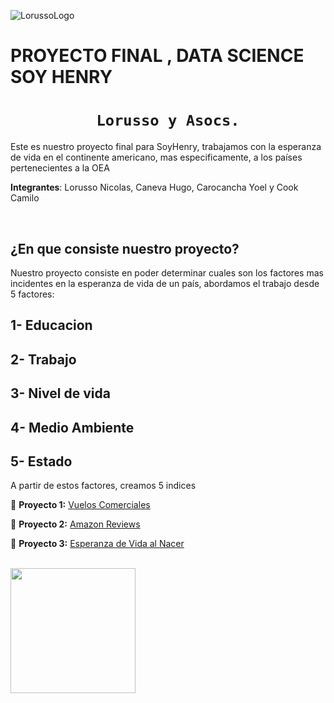 ![LorussoLogo](https://scontent.fmdq3-1.fna.fbcdn.net/v/t39.30808-6/313263786_110911411815519_5789214515215323117_n.jpg?_nc_cat=102&ccb=1-7&_nc_sid=730e14&_nc_ohc=Uro4rsrXKA8AX_QfctZ&_nc_ht=scontent.fmdq3-1.fna&oh=00_AfAzh9i3mpLsiiAp1wuNUflN2prWxLmA6RYCGeY3ecaaog&oe=635DF96D)

# **PROYECTO FINAL , DATA SCIENCE SOY HENRY**

# <h1 align="center">**`Lorusso y Asocs.`**</h1>

Este es nuestro proyecto final para SoyHenry, trabajamos con la esperanza de vida en el continente americano, mas especificamente, a los países pertenecientes a la OEA

 **Integrantes**: Lorusso Nicolas, Caneva Hugo, Carocancha Yoel y Cook Camilo

</br>

## **¿En que consiste nuestro proyecto?**

Nuestro proyecto consiste en poder determinar cuales son los factores mas incidentes en la esperanza de vida de un país, abordamos el trabajo desde 5 factores:
## **1- Educacion**
## **2- Trabajo**
## **3- Nivel de vida**
## **4- Medio Ambiente**
## **5- Estado**

A partir de estos factores, creamos 5 indices 

🚀 **Proyecto 1:** [Vuelos Comerciales](https://github.com/soyHenry/PF_DATA/blob/main/Proyectos/Vuelos%20Comerciales.md)

🚀 **Proyecto 2:** [Amazon Reviews](https://github.com/soyHenry/PF_DATA/blob/main/Proyectos/Amazon%20Reviews.md)

🚀 **Proyecto 3:** [Esperanza de Vida al Nacer](https://github.com/soyHenry/PF_DATA/blob/main/Proyectos/Esperanza%20de%20Vida%20al%20Nacer.md)


</br>  <img src= "https://media.tenor.com/nTa69vUhjGgAAAAd/spongebob-good.gif" height="200">

